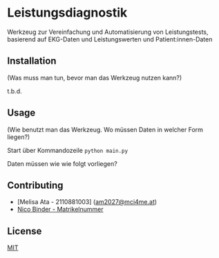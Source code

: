 # Leistungsdiagnostik

Werkzeug zur Vereinfachung und Automatisierung von Leistungstests, basierend auf EKG-Daten und Leistungswerten und Patient:innen-Daten

## Installation

(Was muss man tun, bevor man das Werkzeug nutzen kann?)

t.b.d.

## Usage

(Wie benutzt man das Werkzeug. Wo müssen Daten in welcher Form liegen?)

Start über Kommandozeile
```python main.py```

Daten müssen wie wie folgt vorliegen?

## Contributing

- [Melisa Ata - 2110881003] (am2027@mci4me.at)
- [Nico Binder - Matrikelnummer](email)

## License
[MIT](https://choosealicense.com/licenses/mit/)
